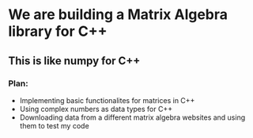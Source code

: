 # We are building a Matrix Algebra library for C++

## This is like numpy for C++


### Plan:

* Implementing basic functionalites for matrices in C++
* Using complex numbers as data types for C++
* Downloading data from a different matrix algebra websites and using them to test my code
